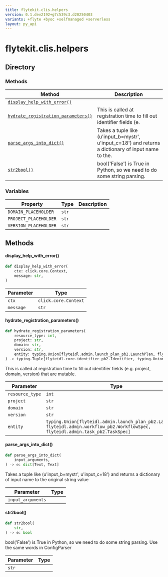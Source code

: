 ```yaml
---
title: flytekit.clis.helpers
version: 0.1.dev2192+g7c539c3.d20250403
variants: +flyte +byoc +selfmanaged +serverless
layout: py_api
---
```


# flytekit.clis.helpers

## Directory

### Methods

| Method | Description |
|-|-|
| [`display_help_with_error()`](#display_help_with_error) |  |
| [`hydrate_registration_parameters()`](#hydrate_registration_parameters) | This is called at registration time to fill out identifier fields (e. |
| [`parse_args_into_dict()`](#parse_args_into_dict) | Takes a tuple like (u'input_b=mystr', u'input_c=18') and returns a dictionary of input name to the. |
| [`str2bool()`](#str2bool) | bool('False') is True in Python, so we need to do some string parsing. |


### Variables

| Property | Type | Description |
|-|-|-|
| `DOMAIN_PLACEHOLDER` | `str` |  |
| `PROJECT_PLACEHOLDER` | `str` |  |
| `VERSION_PLACEHOLDER` | `str` |  |

## Methods

#### display_help_with_error()

```python
def display_help_with_error(
    ctx: click.core.Context,
    message: str,
)
```
| Parameter | Type |
|-|-|
| `ctx` | `click.core.Context` |
| `message` | `str` |

#### hydrate_registration_parameters()

```python
def hydrate_registration_parameters(
    resource_type: int,
    project: str,
    domain: str,
    version: str,
    entity: typing.Union[flyteidl.admin.launch_plan_pb2.LaunchPlan, flyteidl.admin.workflow_pb2.WorkflowSpec, flyteidl.admin.task_pb2.TaskSpec],
) -> typing.Tuple[flyteidl.core.identifier_pb2.Identifier, typing.Union[flyteidl.admin.launch_plan_pb2.LaunchPlan, flyteidl.admin.workflow_pb2.WorkflowSpec, flyteidl.admin.task_pb2.TaskSpec]]
```
This is called at registration time to fill out identifier fields (e.g. project, domain, version) that are mutable.


| Parameter | Type |
|-|-|
| `resource_type` | `int` |
| `project` | `str` |
| `domain` | `str` |
| `version` | `str` |
| `entity` | `typing.Union[flyteidl.admin.launch_plan_pb2.LaunchPlan, flyteidl.admin.workflow_pb2.WorkflowSpec, flyteidl.admin.task_pb2.TaskSpec]` |

#### parse_args_into_dict()

```python
def parse_args_into_dict(
    input_arguments,
) -> e: dict[Text, Text]
```
Takes a tuple like (u'input_b=mystr', u'input_c=18') and returns a dictionary of input name to the
original string value



| Parameter | Type |
|-|-|
| `input_arguments` |  |

#### str2bool()

```python
def str2bool(
    str,
) -> e: bool
```
bool('False') is True in Python, so we need to do some string parsing.  Use the same words in ConfigParser


| Parameter | Type |
|-|-|
| `str` |  |

